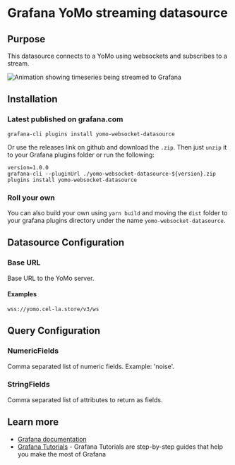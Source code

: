 # Grafana YoMo streaming datasource

## Purpose

This datasource connects to a YoMo using websockets and subscribes to a stream.

![Animation showing timeseries being streamed to Grafana](https://github.com/yomorun/yomo-websocket-datasource/blob/master/grafana-yomo-streams.gif)

## Installation

### Latest published on grafana.com

```
grafana-cli plugins install yomo-websocket-datasource
```

Or use the releases link on github and download the `.zip`.
Then just `unzip` it to your Grafana plugins folder or run the following:

```
version=1.0.0
grafana-cli --pluginUrl ./yomo-websocket-datasource-${version}.zip plugins install yomo-websocket-datasource
```

### Roll your own

You can also build your own using `yarn build` and moving the `dist` folder to your grafana plugins
directory under the name `yomo-websocket-datasource`.


## Datasource Configuration

### Base URL

Base URL to the YoMo server.

#### Examples

```
wss://yomo.cel-la.store/v3/ws
```

## Query Configuration

### NumericFields

Comma separated list of numeric fields. Example: 'noise'.

### StringFields

Comma separated list of attributes to return as fields.

## Learn more
- [Grafana documentation](https://grafana.com/docs/)
- [Grafana Tutorials](https://grafana.com/tutorials/) - Grafana Tutorials are step-by-step guides that help you make the most of Grafana
